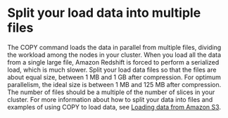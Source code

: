 # Split your load data into multiple files<a name="c_best-practices-use-multiple-files"></a>

The COPY command loads the data in parallel from multiple files, dividing the workload among the nodes in your cluster\. When you load all the data from a single large file, Amazon Redshift is forced to perform a serialized load, which is much slower\. Split your load data files so that the files are about equal size, between 1 MB and 1 GB after compression\. For optimum parallelism, the ideal size is between 1 MB and 125 MB after compression\. The number of files should be a multiple of the number of slices in your cluster\. For more information about how to split your data into files and examples of using COPY to load data, see [Loading data from Amazon S3](t_Loading-data-from-S3.md)\. 